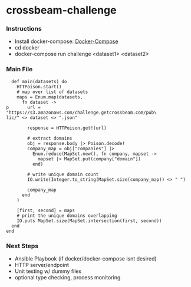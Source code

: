 # crossbeam-challenge

### Instructions

* Install docker-compose: [Docker-Compose](https://docs.docker.com/compose/install/)
* cd docker
* docker-compose run challenge \<dataset1\> \<dataset2\>


### Main File

```defmodule Challenge do                                                 
  def main(datasets) do                                                
    HTTPoison.start()                                                  
    # map over list of datasets                                        
    maps = Enum.map(datasets,                                          
      fn dataset ->                                                    
p       url = "https://s3.amazonaws.com/challenge.getcrossbeam.com/pub\
lic/" <> dataset <> ".json"                                            
                                                                       
        response = HTTPoison.get!(url)                                 
                                                                       
        # extract domains                                              
        obj = response.body |> Poison.decode!                          
        company_map = obj["companies"] |>                              
          Enum.reduce(MapSet.new(), fn company, mapset ->              
            mapset |> MapSet.put(company["domain"])                    
          end)                                                         
                                                                       
        # write unique domain count                                    
        IO.write(Integer.to_string(MapSet.size(company_map)) <> " ")   
                                                                       
        company_map                                                    
      end                                                              
    )                                                                  
                                                                       
    [first, second] = maps                                             
    # print the unique domains overlapping                             
    IO.puts MapSet.size(MapSet.intersection(first, second))            
  end                                                                  
end
```

### Next Steps
* Ansible Playbook (if docker/docker-compose isnt desired)
* HTTP server/endpoint
* Unit testing w/ dummy files
* optional type checking, process monitoring
